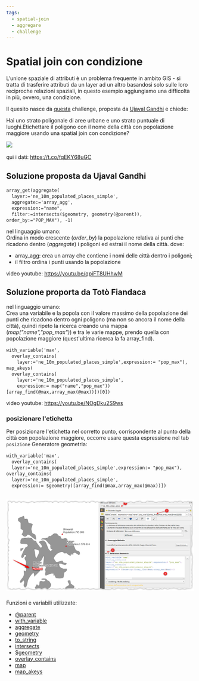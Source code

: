 ```yaml
---
tags:
  - spatial-join
  - aggregare
  - challenge
---
```


# Spatial join con condizione

L’unione spaziale di attributi è un problema frequente in ambito GIS - si tratta di trasferire attributi da un layer ad un altro basandosi solo sulle loro reciproche relazioni spaziali, in questo esempio aggiungiamo una difficoltà in più, ovvero, una condizione. 

Il quesito nasce da [questa](https://twitter.com/spatialthoughts/status/1684895102001614848) challenge, proposta da [Ujaval Gandhi](https://twitter.com/spatialthoughts) e chiede:


Hai uno strato poligonale di aree urbane e uno strato puntuale di luoghi.Etichettare il poligono con il nome della città con popolazione maggiore usando una spatial join con condizione? 


[![](https://pbs.twimg.com/media/F2HzGagbcAA8NpB?format=jpg&name=large)](https://pbs.twimg.com/media/F2HzGagbcAA8NpB?format=jpg&name=large)

qui i dati: <https://t.co/fqEKY68uGC>

## Soluzione proposta da Ujaval Gandhi

```
array_get(aggregate(
  layer:='ne_10m_populated_places_simple',
  aggregate:='array_agg',
  expression:="name",
  filter:=intersects($geometry, geometry(@parent)), order_by:="POP_MAX"), -1)
```

nel linguaggio umano:<br>
Ordina in modo crescente (_order_by_) la popolazione relativa ai punti che ricadono dentro (_aggregate_) i poligoni ed estrai il nome della città.
dove:
- array_agg: crea un array che contiene i nomi delle città dentro i poligoni;
- il filtro ordina i punti usando la popolazione

video youtube: <https://youtu.be/qpiFT8UHhwM>

## Soluzione proporta da Totò Fiandaca

nel linguaggio umano:<br>
Crea una variabile e la popola con il valore massimo della popolazione dei punti che ricadono dentro ogni poligono (ma non so ancora il nome della città), quindi ripeto la ricerca creando una mappa (_map("name","pop_max")_) e tra le varie mappe, prendo quella con popolazione maggiore (quest'ultima ricerca la fa array_find).

```
with_variable('max',
  overlay_contains(
    layer:='ne_10m_populated_places_simple',expression:= "pop_max"),
map_akeys( 
  overlay_contains(
    layer:='ne_10m_populated_places_simple',
    expression:= map("name","pop_max"))[array_find(@max,array_max(@max))])[0])
```

video youtube: <https://youtu.be/NOgDku2S9ws>

### posizionare l'etichetta

Per posizionare l'etichetta nel corretto punto, corrispondente al punto della città con popolazione maggiore, occorre usare questa espressione nel tab `posizione` Generatore geometria:

```
with_variable('max',
  overlay_contains(
  layer:='ne_10m_populated_places_simple',expression:= "pop_max"),
overlay_contains(
  layer:='ne_10m_populated_places_simple',
  expression:= $geometry)[array_find(@max,array_max(@max))])
```

[![](../img/esempi/spatial_join_condizionato/img01.png)](../img/esempi/spatial_join_condizionato/img01.png)
---

Funzioni e variabili utilizzate:

* [@parent](../gr_funzioni/variabili/parent.md)
* [with_variable](../gr_funzioni/variabili/with_variable.md)
* [aggregate](../gr_funzioni/aggrega/aggrega_unico.md#aggregate)
* [geometry](../gr_funzioni/geometria/geometria_unico.md#geometry)
* [to_string](../gr_funzioni/stringhe_di_testo/stringhe_di_testo_unico.md#to_string)
* [intersects](../gr_funzioni/geometria/geometria_unico.md#intersects)
* [$geometry](../gr_funzioni/geometria/geometria_unico.md#geometry)
* [overlay_contains](../gr_funzioni/geometria/geometria_unico.md#overlay_contains)
* [map](../gr_funzioni/maps/maps_unico.md#map)
* [map_akeys](../gr_funzioni/maps/maps_unico.md#map_akeys)
